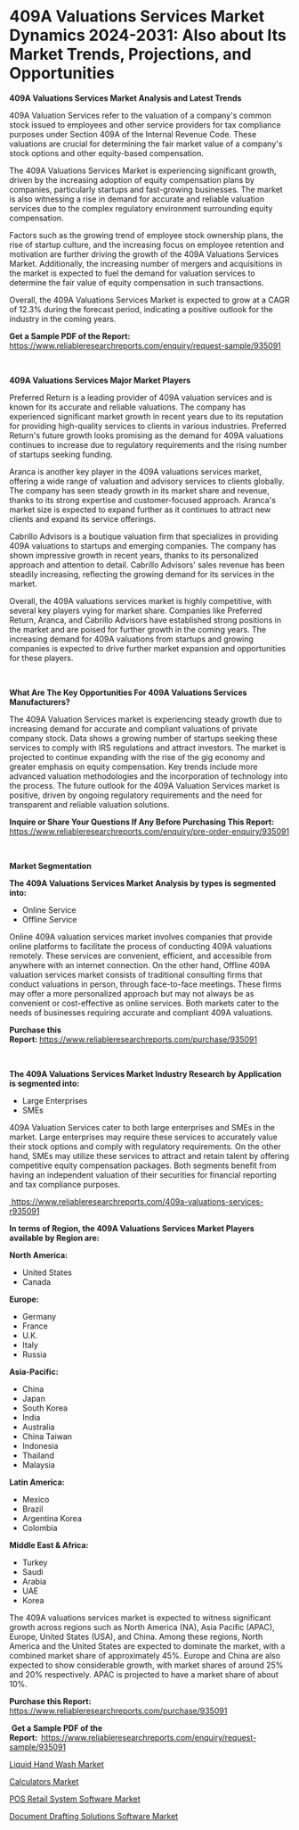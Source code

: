 <p><h1>409A Valuations Services Market Dynamics 2024-2031: Also about Its Market Trends, Projections, and Opportunities</h1></p><p><strong>409A Valuations Services Market Analysis and Latest Trends</strong></p>
<p><p>409A Valuation Services refer to the valuation of a company's common stock issued to employees and other service providers for tax compliance purposes under Section 409A of the Internal Revenue Code. These valuations are crucial for determining the fair market value of a company's stock options and other equity-based compensation.</p><p>The 409A Valuations Services Market is experiencing significant growth, driven by the increasing adoption of equity compensation plans by companies, particularly startups and fast-growing businesses. The market is also witnessing a rise in demand for accurate and reliable valuation services due to the complex regulatory environment surrounding equity compensation.</p><p>Factors such as the growing trend of employee stock ownership plans, the rise of startup culture, and the increasing focus on employee retention and motivation are further driving the growth of the 409A Valuations Services Market. Additionally, the increasing number of mergers and acquisitions in the market is expected to fuel the demand for valuation services to determine the fair value of equity compensation in such transactions.</p><p>Overall, the 409A Valuations Services Market is expected to grow at a CAGR of 12.3% during the forecast period, indicating a positive outlook for the industry in the coming years.</p></p>
<p><strong>Get a Sample PDF of the Report:&nbsp;</strong> <a href="https://www.reliableresearchreports.com/enquiry/request-sample/935091">https://www.reliableresearchreports.com/enquiry/request-sample/935091</a></p>
<p>&nbsp;</p>
<p><strong>409A Valuations Services Major Market Players</strong></p>
<p><p>Preferred Return is a leading provider of 409A valuation services and is known for its accurate and reliable valuations. The company has experienced significant market growth in recent years due to its reputation for providing high-quality services to clients in various industries. Preferred Return's future growth looks promising as the demand for 409A valuations continues to increase due to regulatory requirements and the rising number of startups seeking funding.</p><p>Aranca is another key player in the 409A valuations services market, offering a wide range of valuation and advisory services to clients globally. The company has seen steady growth in its market share and revenue, thanks to its strong expertise and customer-focused approach. Aranca's market size is expected to expand further as it continues to attract new clients and expand its service offerings.</p><p>Cabrillo Advisors is a boutique valuation firm that specializes in providing 409A valuations to startups and emerging companies. The company has shown impressive growth in recent years, thanks to its personalized approach and attention to detail. Cabrillo Advisors' sales revenue has been steadily increasing, reflecting the growing demand for its services in the market.</p><p>Overall, the 409A valuations services market is highly competitive, with several key players vying for market share. Companies like Preferred Return, Aranca, and Cabrillo Advisors have established strong positions in the market and are poised for further growth in the coming years. The increasing demand for 409A valuations from startups and growing companies is expected to drive further market expansion and opportunities for these players.</p></p>
<p>&nbsp;</p>
<p><strong>What Are The Key Opportunities For 409A Valuations Services Manufacturers?</strong></p>
<p><p>The 409A Valuation Services market is experiencing steady growth due to increasing demand for accurate and compliant valuations of private company stock. Data shows a growing number of startups seeking these services to comply with IRS regulations and attract investors. The market is projected to continue expanding with the rise of the gig economy and greater emphasis on equity compensation. Key trends include more advanced valuation methodologies and the incorporation of technology into the process. The future outlook for the 409A Valuation Services market is positive, driven by ongoing regulatory requirements and the need for transparent and reliable valuation solutions.</p></p>
<p><strong>Inquire or Share Your Questions If Any Before Purchasing This Report:</strong> <a href="https://www.reliableresearchreports.com/enquiry/pre-order-enquiry/935091">https://www.reliableresearchreports.com/enquiry/pre-order-enquiry/935091</a></p>
<p>&nbsp;</p>
<p><strong>Market Segmentation</strong></p>
<p><strong>The 409A Valuations Services Market Analysis by types is segmented into:</strong></p>
<p><ul><li>Online Service</li><li>Offline Service</li></ul></p>
<p><p>Online 409A valuation services market involves companies that provide online platforms to facilitate the process of conducting 409A valuations remotely. These services are convenient, efficient, and accessible from anywhere with an internet connection. On the other hand, Offline 409A valuation services market consists of traditional consulting firms that conduct valuations in person, through face-to-face meetings. These firms may offer a more personalized approach but may not always be as convenient or cost-effective as online services. Both markets cater to the needs of businesses requiring accurate and compliant 409A valuations.</p></p>
<p><strong>Purchase this Report:&nbsp;</strong><a href="https://www.reliableresearchreports.com/purchase/935091">https://www.reliableresearchreports.com/purchase/935091</a></p>
<p>&nbsp;</p>
<p><strong>The 409A Valuations Services Market Industry Research by Application is segmented into:</strong></p>
<p><ul><li>Large Enterprises</li><li>SMEs</li></ul></p>
<p><p>409A Valuation Services cater to both large enterprises and SMEs in the market. Large enterprises may require these services to accurately value their stock options and comply with regulatory requirements. On the other hand, SMEs may utilize these services to attract and retain talent by offering competitive equity compensation packages. Both segments benefit from having an independent valuation of their securities for financial reporting and tax compliance purposes.</p></p>
<p><a href="https://www.reliableresearchreports.com/409a-valuations-services-r935091">&nbsp;https://www.reliableresearchreports.com/409a-valuations-services-r935091</a></p>
<p><strong>In terms of Region, the 409A Valuations Services Market Players available by Region are:</strong></p>
<p>
    <p> <strong> North America: </strong>
        <ul>
            <li>United States</li>
            <li>Canada</li>
        </ul>
        </p> 
    <p> <strong> Europe: </strong>
        <ul>
            <li>Germany</li>
            <li>France</li>
            <li>U.K.</li>
            <li>Italy</li>
            <li>Russia</li>
        </ul>
        </p> 
    <p> <strong> Asia-Pacific: </strong>
        <ul>
            <li>China</li>
            <li>Japan</li>
            <li>South Korea</li>
            <li>India</li>
            <li>Australia</li>
            <li>China Taiwan</li>
            <li>Indonesia</li>
            <li>Thailand</li>
            <li>Malaysia</li>
        </ul>
        </p> 
    <p> <strong> Latin America: </strong>
        <ul>
            <li>Mexico</li>
            <li>Brazil</li>
            <li>Argentina Korea</li>
            <li>Colombia</li>
        </ul>
        </p> 
    <p> <strong> Middle East & Africa: </strong>
        <ul>
            <li>Turkey</li>
            <li>Saudi</li>
            <li>Arabia</li>
            <li>UAE</li>
            <li>Korea</li>
        </ul>
    </p>
    </p>
<p><p>The 409A valuations services market is expected to witness significant growth across regions such as North America (NA), Asia Pacific (APAC), Europe, United States (USA), and China. Among these regions, North America and the United States are expected to dominate the market, with a combined market share of approximately 45%. Europe and China are also expected to show considerable growth, with market shares of around 25% and 20% respectively. APAC is projected to have a market share of about 10%.</p></p>
<p><strong>Purchase this Report: </strong><a href="https://www.reliableresearchreports.com/purchase/935091">https://www.reliableresearchreports.com/purchase/935091</a></p>
<p>&nbsp;<strong>Get a Sample PDF of the Report:&nbsp;&nbsp;</strong><a href="https://www.reliableresearchreports.com/enquiry/request-sample/935091">https://www.reliableresearchreports.com/enquiry/request-sample/935091</a></p>
<p><strong></strong></p>
<p><p><a href="https://www.linkedin.com/pulse/liquid-hand-wash-market-insights-cagr-trends-growth-strategies-otkzf">Liquid Hand Wash Market</a></p><p><a href="https://www.linkedin.com/pulse/calculators-market-key-successful-business-strategy-forecast-hzmjf">Calculators Market</a></p><p><a href="https://github.com/EunaWiegad2023/Market-Research-Report-List-1/blob/main/pos-retail-system-software-market.md">POS Retail System Software Market</a></p><p><a href="https://github.com/edytherolanlouisejk1miz0wig/Market-Research-Report-List-2/blob/main/document-drafting-solutions-software-market.md">Document Drafting Solutions Software Market</a></p></p>